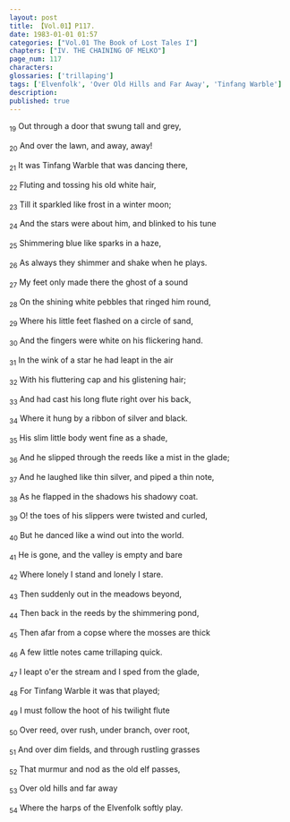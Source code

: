```yaml
---
layout: post
title: 【Vol.01】P117.
date: 1983-01-01 01:57
categories: ["Vol.01 The Book of Lost Tales I"]
chapters: ["IV. THE CHAINING OF MELKO"]
page_num: 117
characters: 
glossaries: ['trillaping']
tags: ['Elvenfolk', 'Over Old Hills and Far Away', 'Tinfang Warble']
description: 
published: true
---
```


<SUB>19</SUB> Out through a door that swung tall and grey,

<SUB>20</SUB> And over the lawn, and away, away!

<SUB>21</SUB> It was Tinfang Warble that was dancing there,

<SUB>22</SUB> Fluting and tossing his old white hair,

<SUB>23</SUB> Till it sparkled like frost in a winter moon;

<SUB>24</SUB> And the stars were about him, and blinked to his tune

<SUB>25</SUB> Shimmering blue like sparks in a haze,

<SUB>26</SUB> As always they shimmer and shake when he plays.

<SUB>27</SUB> My feet only made there the ghost of a sound

<SUB>28</SUB> On the shining white pebbles that ringed him round,

<SUB>29</SUB> Where his little feet flashed on a circle of sand,

<SUB>30</SUB> And the fingers were white on his flickering hand.

<SUB>31</SUB> In the wink of a star he had leapt in the air

<SUB>32</SUB> With his fluttering cap and his glistening hair;

<SUB>33</SUB> And had cast his long flute right over his back,

<SUB>34</SUB> Where it hung by a ribbon of silver and black.

<SUB>35</SUB> His slim little body went fine as a shade,

<SUB>36</SUB> And he slipped through the reeds like a mist in the glade;

<SUB>37</SUB> And he laughed like thin silver, and piped a thin note,

<SUB>38</SUB> As he flapped in the shadows his shadowy coat.

<SUB>39</SUB> O! the toes of his slippers were twisted and curled,

<SUB>40</SUB> But he danced like a wind out into the world.

<SUB>41</SUB> He is gone, and the valley is empty and bare

<SUB>42</SUB> Where lonely I stand and lonely I stare.

<SUB>43</SUB> Then suddenly out in the meadows beyond,

<SUB>44</SUB> Then back in the reeds by the shimmering pond,

<SUB>45</SUB> Then afar from a copse where the mosses are thick

<SUB>46</SUB> A few little notes came trillaping quick.

<SUB>47</SUB> I leapt o'er the stream and I sped from the glade,

<SUB>48</SUB> For Tinfang Warble it was that played;

<SUB>49</SUB> I must follow the hoot of his twilight flute

<SUB>50</SUB> Over reed, over rush, under branch, over root,

<SUB>51</SUB> And over dim fields, and through rustling grasses

<SUB>52</SUB> That murmur and nod as the old elf passes,

<SUB>53</SUB> Over old hills and far away

<SUB>54</SUB> Where the harps of the Elvenfolk softly play.

